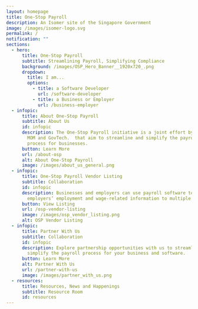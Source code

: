 ```yaml
---
layout: homepage
title: One-Stop Payroll
description: An Isomer site of the Singapore Government
image: /images/isomer-logo.svg
permalink: /
notification: ""
sections:
  - hero:
      title: One-Stop Payroll
      subtitle: Streamlining Payroll, Simplifying Compliance
      background: /images/OSP_Hero_Banner__1920x720_.png
      dropdown:
        title: I am...
        options:
          - title: a Software Developer
            url: /software-developer
          - title: a Business or Employer
            url: /business-employer
  - infopic:
      title: About One-Stop Payroll
      subtitle: About Us
      id: infopic
      description: The One-Stop Payroll initiative is a joint effort by IRAS, CPFB,
        MOM and GovTech.  that aim to streamline and simplify the payroll
        process for businesses.
      button: Learn More
      url: /about-osp
      alt: About One-Stop Payroll
      image: /images/about_us_general.png
  - infopic:
      title: One-Stop Payroll Vendor Listing
      subtitle: Collaboration
      id: infopic
      description: Businesses and employers can use payroll software to submit
        employers’ employment and wage-related information to multiple agencies.
      button: View Listing
      url: /osp-vendor-listing
      image: /images/osp_vendor_listing.png
      alt: OSP Vendor Listing
  - infopic:
      title: Partner With Us
      subtitle: Collaboration
      id: infopic
      description: Explore partnership opportunities with us to streamline and
        simplify the payroll process for your business and software.
      button: Learn More
      alt: Partner With Us
      url: /partner-with-us
      image: /images/partner_with_us.png
  - resources:
      title: Resources, News and Happenings
      subtitle: Resource Room
      id: resources
---
```

